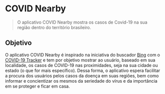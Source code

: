 # COVID Nearby

> O aplicativo COVID Nearby mostra os casos de Covid-19 na sua região dentro do território brasileiro.

## Objetivo

O aplicativo COVID Nearby é inspirado na iniciativa do buscador [Bing](https://bing.com) com o [COVID-19 Tracker](https://bing.com/covid/) e tem por objetivo mostrar ao usuário, baseado em sua localidade, os casos de COVID-19 nas proximidades, seja na sua cidade ou estado (o que for mais específico). Dessa forma, o aplicativo espera facilitar a procura dos usuários pelos casos da doença em suas regiões, bem como informar e concientizar os mesmos da seriedade do vírus e da importância em se proteger e ficar em casa.
